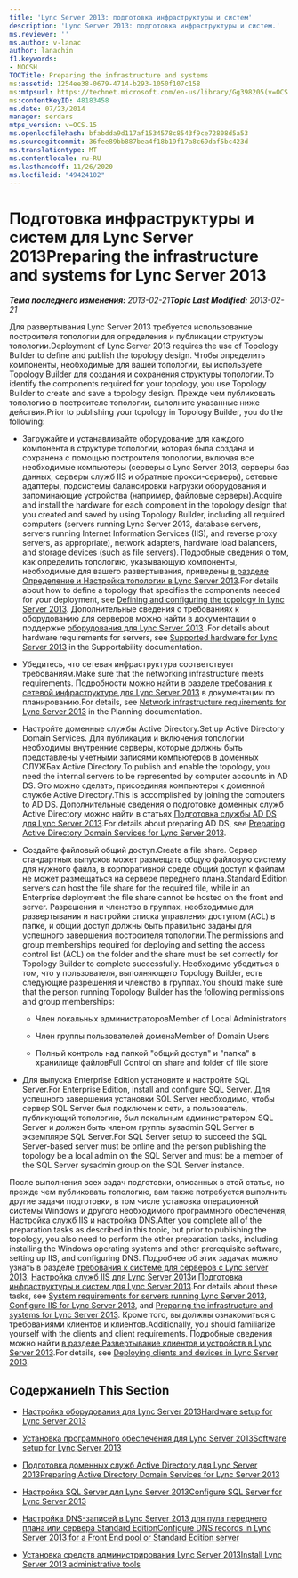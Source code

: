 ```yaml
---
title: 'Lync Server 2013: подготовка инфраструктуры и систем'
description: 'Lync Server 2013: подготовка инфраструктуры и систем.'
ms.reviewer: ''
ms.author: v-lanac
author: lanachin
f1.keywords:
- NOCSH
TOCTitle: Preparing the infrastructure and systems
ms:assetid: 1254ee38-0679-4714-b293-1050f107c158
ms:mtpsurl: https://technet.microsoft.com/en-us/library/Gg398205(v=OCS.15)
ms:contentKeyID: 48183458
ms.date: 07/23/2014
manager: serdars
mtps_version: v=OCS.15
ms.openlocfilehash: bfabdda9d117af1534578c8543f9ce72808d5a53
ms.sourcegitcommit: 36fee89bb887bea4f18b19f17a8c69daf5bc423d
ms.translationtype: MT
ms.contentlocale: ru-RU
ms.lasthandoff: 11/26/2020
ms.locfileid: "49424102"
---
```

# <a name="preparing-the-infrastructure-and-systems-for-lync-server-2013"></a><span data-ttu-id="f2ec6-103">Подготовка инфраструктуры и систем для Lync Server 2013</span><span class="sxs-lookup"><span data-stu-id="f2ec6-103">Preparing the infrastructure and systems for Lync Server 2013</span></span>

<div data-xmlns="http://www.w3.org/1999/xhtml">

<div class="topic" data-xmlns="http://www.w3.org/1999/xhtml" data-msxsl="urn:schemas-microsoft-com:xslt" data-cs="https://msdn.microsoft.com/">

<div data-asp="https://msdn2.microsoft.com/asp">



</div>

<div id="mainSection">

<div id="mainBody"><span data-ttu-id="f2ec6-104">

<span> </span></span><span class="sxs-lookup"><span data-stu-id="f2ec6-104">

<span> </span></span></span>

<span data-ttu-id="f2ec6-105">_**Тема последнего изменения:** 2013-02-21_</span><span class="sxs-lookup"><span data-stu-id="f2ec6-105">_**Topic Last Modified:** 2013-02-21_</span></span>

<span data-ttu-id="f2ec6-106">Для развертывания Lync Server 2013 требуется использование построителя топологии для определения и публикации структуры топологии.</span><span class="sxs-lookup"><span data-stu-id="f2ec6-106">Deployment of Lync Server 2013 requires the use of Topology Builder to define and publish the topology design.</span></span> <span data-ttu-id="f2ec6-107">Чтобы определить компоненты, необходимые для вашей топологии, вы используете Topology Builder для создания и сохранения структуры топологии.</span><span class="sxs-lookup"><span data-stu-id="f2ec6-107">To identify the components required for your topology, you use Topology Builder to create and save a topology design.</span></span> <span data-ttu-id="f2ec6-108">Прежде чем публиковать топологию в построителе топологии, выполните указанные ниже действия.</span><span class="sxs-lookup"><span data-stu-id="f2ec6-108">Prior to publishing your topology in Topology Builder, you do the following:</span></span>

  - <span data-ttu-id="f2ec6-109">Загружайте и устанавливайте оборудование для каждого компонента в структуре топологии, которая была создана и сохранена с помощью построителя топологии, включая все необходимые компьютеры (серверы с Lync Server 2013, серверы баз данных, серверы служб IIS и обратные прокси-серверы), сетевые адаптеры, подсистемы балансировки нагрузки оборудования и запоминающие устройства (например, файловые серверы).</span><span class="sxs-lookup"><span data-stu-id="f2ec6-109">Acquire and install the hardware for each component in the topology design that you created and saved by using Topology Builder, including all required computers (servers running Lync Server 2013, database servers, servers running Internet Information Services (IIS), and reverse proxy servers, as appropriate), network adapters, hardware load balancers, and storage devices (such as file servers).</span></span> <span data-ttu-id="f2ec6-110">Подробные сведения о том, как определить топологию, указывающую компоненты, необходимые для вашего развертывания, приведены [в разделе Определение и Настройка топологии в Lync Server 2013](lync-server-2013-defining-and-configuring-the-topology.md).</span><span class="sxs-lookup"><span data-stu-id="f2ec6-110">For details about how to define a topology that specifies the components needed for your deployment, see [Defining and configuring the topology in Lync Server 2013](lync-server-2013-defining-and-configuring-the-topology.md).</span></span> <span data-ttu-id="f2ec6-111">Дополнительные сведения о требованиях к оборудованию для серверов можно найти в документации о поддержке [оборудования для Lync Server 2013](lync-server-2013-supported-hardware.md) .</span><span class="sxs-lookup"><span data-stu-id="f2ec6-111">For details about hardware requirements for servers, see [Supported hardware for Lync Server 2013](lync-server-2013-supported-hardware.md) in the Supportability documentation.</span></span>

  - <span data-ttu-id="f2ec6-112">Убедитесь, что сетевая инфраструктура соответствует требованиям.</span><span class="sxs-lookup"><span data-stu-id="f2ec6-112">Make sure that the networking infrastructure meets requirements.</span></span> <span data-ttu-id="f2ec6-113">Подробности можно найти в разделе [требования к сетевой инфраструктуре для Lync Server 2013](lync-server-2013-network-infrastructure-requirements.md) в документации по планированию.</span><span class="sxs-lookup"><span data-stu-id="f2ec6-113">For details, see [Network infrastructure requirements for Lync Server 2013](lync-server-2013-network-infrastructure-requirements.md) in the Planning documentation.</span></span>

  - <span data-ttu-id="f2ec6-114">Настройте доменные службы Active Directory.</span><span class="sxs-lookup"><span data-stu-id="f2ec6-114">Set up Active Directory Domain Services.</span></span> <span data-ttu-id="f2ec6-115">Для публикации и включения топологии необходимы внутренние серверы, которые должны быть представлены учетными записями компьютеров в доменных СЛУЖБах Active Directory.</span><span class="sxs-lookup"><span data-stu-id="f2ec6-115">To publish and enable the topology, you need the internal servers to be represented by computer accounts in AD DS.</span></span> <span data-ttu-id="f2ec6-116">Это можно сделать, присоединяя компьютеры к доменной службе Active Directory.</span><span class="sxs-lookup"><span data-stu-id="f2ec6-116">This is accomplished by joining the computers to AD DS.</span></span> <span data-ttu-id="f2ec6-117">Дополнительные сведения о подготовке доменных служб Active Directory можно найти в статьях [Подготовка службы AD DS для Lync Server 2013](lync-server-2013-preparing-active-directory-domain-services.md).</span><span class="sxs-lookup"><span data-stu-id="f2ec6-117">For details about preparing AD DS, see [Preparing Active Directory Domain Services for Lync Server 2013](lync-server-2013-preparing-active-directory-domain-services.md).</span></span>

  - <span data-ttu-id="f2ec6-118">Создайте файловый общий доступ.</span><span class="sxs-lookup"><span data-stu-id="f2ec6-118">Create a file share.</span></span> <span data-ttu-id="f2ec6-119">Сервер стандартных выпусков может размещать общую файловую систему для нужного файла, в корпоративной среде общий доступ к файлам не может размещаться на сервере переднего плана.</span><span class="sxs-lookup"><span data-stu-id="f2ec6-119">Standard Edition servers can host the file share for the required file, while in an Enterprise deployment the file share cannot be hosted on the front end server.</span></span> <span data-ttu-id="f2ec6-120">Разрешения и членство в группах, необходимые для развертывания и настройки списка управления доступом (ACL) в папке, и общий доступ должны быть правильно заданы для успешного завершения построителя топологии.</span><span class="sxs-lookup"><span data-stu-id="f2ec6-120">The permissions and group memberships required for deploying and setting the access control list (ACL) on the folder and the share must be set correctly for Topology Builder to complete successfully.</span></span> <span data-ttu-id="f2ec6-121">Необходимо убедиться в том, что у пользователя, выполняющего Topology Builder, есть следующие разрешения и членство в группах.</span><span class="sxs-lookup"><span data-stu-id="f2ec6-121">You should make sure that the person running Topology Builder has the following permissions and group memberships:</span></span>
    
      - <span data-ttu-id="f2ec6-122">Член локальных администраторов</span><span class="sxs-lookup"><span data-stu-id="f2ec6-122">Member of Local Administrators</span></span>
    
      - <span data-ttu-id="f2ec6-123">Член группы пользователей домена</span><span class="sxs-lookup"><span data-stu-id="f2ec6-123">Member of Domain Users</span></span>
    
      - <span data-ttu-id="f2ec6-124">Полный контроль над папкой "общий доступ" и "папка" в хранилище файлов</span><span class="sxs-lookup"><span data-stu-id="f2ec6-124">Full Control on share and folder of file store</span></span>

  - <span data-ttu-id="f2ec6-125">Для выпуска Enterprise Edition установите и настройте SQL Server.</span><span class="sxs-lookup"><span data-stu-id="f2ec6-125">For Enterprise Edition, install and configure SQL Server.</span></span> <span data-ttu-id="f2ec6-126">Для успешного завершения установки SQL Server необходимо, чтобы сервер SQL Server был подключен к сети, а пользователь, публикующий топологию, был локальным администратором SQL Server и должен быть членом группы sysadmin SQL Server в экземпляре SQL Server.</span><span class="sxs-lookup"><span data-stu-id="f2ec6-126">For SQL Server setup to succeed the SQL Server-based server must be online and the person publishing the topology be a local admin on the SQL Server and must be a member of the SQL Server sysadmin group on the SQL Server instance.</span></span>

<span data-ttu-id="f2ec6-127">После выполнения всех задач подготовки, описанных в этой статье, но прежде чем публиковать топологию, вам также потребуется выполнить другие задачи подготовки, в том числе установка операционной системы Windows и другого необходимого программного обеспечения, Настройка служб IIS и настройка DNS.</span><span class="sxs-lookup"><span data-stu-id="f2ec6-127">After you complete all of the preparation tasks as described in this topic, but prior to publishing the topology, you also need to perform the other preparation tasks, including installing the Windows operating systems and other prerequisite software, setting up IIS, and configuring DNS.</span></span> <span data-ttu-id="f2ec6-128">Подробнее об этих задачах можно узнать в разделе [требования к системе для серверов с Lync server 2013](lync-server-2013-system-requirements-for-servers-running-lync-server-2013.md), [Настройка служб IIS для Lync Server 2013](lync-server-2013-configure-iis.md)и [Подготовка инфраструктуры и систем для Lync Server 2013](lync-server-2013-preparing-the-infrastructure-and-systems.md).</span><span class="sxs-lookup"><span data-stu-id="f2ec6-128">For details about these tasks, see [System requirements for servers running Lync Server 2013](lync-server-2013-system-requirements-for-servers-running-lync-server-2013.md), [Configure IIS for Lync Server 2013](lync-server-2013-configure-iis.md), and [Preparing the infrastructure and systems for Lync Server 2013](lync-server-2013-preparing-the-infrastructure-and-systems.md).</span></span> <span data-ttu-id="f2ec6-129">Кроме того, вы должны ознакомиться с требованиями клиентов и клиентов.</span><span class="sxs-lookup"><span data-stu-id="f2ec6-129">Additionally, you should familiarize yourself with the clients and client requirements.</span></span> <span data-ttu-id="f2ec6-130">Подробные сведения можно найти [в разделе Развертывание клиентов и устройств в Lync Server 2013](lync-server-2013-deploying-clients-and-devices.md).</span><span class="sxs-lookup"><span data-stu-id="f2ec6-130">For details, see [Deploying clients and devices in Lync Server 2013](lync-server-2013-deploying-clients-and-devices.md).</span></span>

<div>

## <a name="in-this-section"></a><span data-ttu-id="f2ec6-131">Содержание</span><span class="sxs-lookup"><span data-stu-id="f2ec6-131">In This Section</span></span>

  - [<span data-ttu-id="f2ec6-132">Настройка оборудования для Lync Server 2013</span><span class="sxs-lookup"><span data-stu-id="f2ec6-132">Hardware setup for Lync Server 2013</span></span>](lync-server-2013-hardware-setup.md)

  - [<span data-ttu-id="f2ec6-133">Установка программного обеспечения для Lync Server 2013</span><span class="sxs-lookup"><span data-stu-id="f2ec6-133">Software setup for Lync Server 2013</span></span>](lync-server-2013-software-setup.md)

  - [<span data-ttu-id="f2ec6-134">Подготовка доменных служб Active Directory для Lync Server 2013</span><span class="sxs-lookup"><span data-stu-id="f2ec6-134">Preparing Active Directory Domain Services for Lync Server 2013</span></span>](lync-server-2013-preparing-active-directory-domain-services.md)

  - [<span data-ttu-id="f2ec6-135">Настройка SQL Server для Lync Server 2013</span><span class="sxs-lookup"><span data-stu-id="f2ec6-135">Configure SQL Server for Lync Server 2013</span></span>](lync-server-2013-configure-sql-server-for-lync-server.md)

  - [<span data-ttu-id="f2ec6-136">Настройка DNS-записей в Lync Server 2013 для пула переднего плана или сервера Standard Edition</span><span class="sxs-lookup"><span data-stu-id="f2ec6-136">Configure DNS records in Lync Server 2013 for a Front End pool or Standard Edition server</span></span>](lync-server-2013-configure-dns-records-for-a-front-end-pool-or-standard-edition-server.md)

  - [<span data-ttu-id="f2ec6-137">Установка средств администрирования Lync Server 2013</span><span class="sxs-lookup"><span data-stu-id="f2ec6-137">Install Lync Server 2013 administrative tools</span></span>](lync-server-2013-install-lync-server-administrative-tools.md)

<span data-ttu-id="f2ec6-138"></div>

</div>

<span> </span>

</div>

</div>

</span><span class="sxs-lookup"><span data-stu-id="f2ec6-138"></div>

</div>

<span> </span>

</div>

</div>

</span></span></div>


